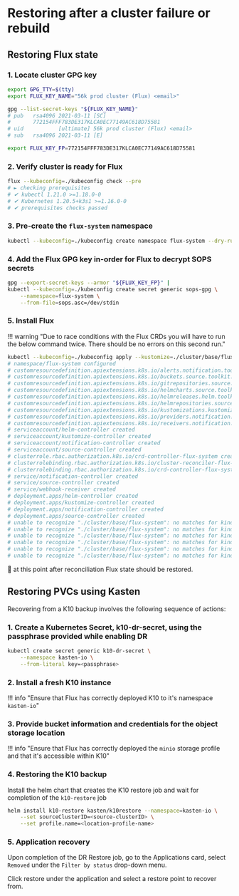 # Restoring after a cluster failure or rebuild

## Restoring Flux state

### 1. Locate cluster GPG key

```sh
export GPG_TTY=$(tty)
export FLUX_KEY_NAME="56k prod cluster (Flux) <email>"

gpg --list-secret-keys "${FLUX_KEY_NAME}"
# pub   rsa4096 2021-03-11 [SC]
#       772154FFF783DE317KLCA0EC77149AC618D75581
# uid           [ultimate] 56k prod cluster (Flux) <email>
# sub   rsa4096 2021-03-11 [E]

export FLUX_KEY_FP=772154FFF783DE317KLCA0EC77149AC618D75581
```
### 2. Verify cluster is ready for Flux

```sh
flux --kubeconfig=./kubeconfig check --pre
# ► checking prerequisites
# ✔ kubectl 1.21.0 >=1.18.0-0
# ✔ Kubernetes 1.20.5+k3s1 >=1.16.0-0
# ✔ prerequisites checks passed
```
### 3. Pre-create the `flux-system` namespace

```sh
kubectl --kubeconfig=./kubeconfig create namespace flux-system --dry-run=client -o yaml | kubectl --kubeconfig=./kubeconfig apply -f -
```
### 4. Add the Flux GPG key in-order for Flux to decrypt SOPS secrets

```sh
gpg --export-secret-keys --armor "${FLUX_KEY_FP}" |
kubectl --kubeconfig=./kubeconfig create secret generic sops-gpg \
    --namespace=flux-system \
    --from-file=sops.asc=/dev/stdin
```
### 5. Install Flux

!!! warning "Due to race conditions with the Flux CRDs you will have to run the below command twice. There should be no errors on this second run."

```sh
kubectl --kubeconfig=./kubeconfig apply --kustomize=./cluster/base/flux-system
# namespace/flux-system configured
# customresourcedefinition.apiextensions.k8s.io/alerts.notification.toolkit.fluxcd.io created
# customresourcedefinition.apiextensions.k8s.io/buckets.source.toolkit.fluxcd.io created
# customresourcedefinition.apiextensions.k8s.io/gitrepositories.source.toolkit.fluxcd.io created
# customresourcedefinition.apiextensions.k8s.io/helmcharts.source.toolkit.fluxcd.io created
# customresourcedefinition.apiextensions.k8s.io/helmreleases.helm.toolkit.fluxcd.io created
# customresourcedefinition.apiextensions.k8s.io/helmrepositories.source.toolkit.fluxcd.io created
# customresourcedefinition.apiextensions.k8s.io/kustomizations.kustomize.toolkit.fluxcd.io created
# customresourcedefinition.apiextensions.k8s.io/providers.notification.toolkit.fluxcd.io created
# customresourcedefinition.apiextensions.k8s.io/receivers.notification.toolkit.fluxcd.io created
# serviceaccount/helm-controller created
# serviceaccount/kustomize-controller created
# serviceaccount/notification-controller created
# serviceaccount/source-controller created
# clusterrole.rbac.authorization.k8s.io/crd-controller-flux-system created
# clusterrolebinding.rbac.authorization.k8s.io/cluster-reconciler-flux-system created
# clusterrolebinding.rbac.authorization.k8s.io/crd-controller-flux-system created
# service/notification-controller created
# service/source-controller created
# service/webhook-receiver created
# deployment.apps/helm-controller created
# deployment.apps/kustomize-controller created
# deployment.apps/notification-controller created
# deployment.apps/source-controller created
# unable to recognize "./cluster/base/flux-system": no matches for kind "Kustomization" in version "kustomize.toolkit.fluxcd.io/v1beta2"
# unable to recognize "./cluster/base/flux-system": no matches for kind "GitRepository" in version "source.toolkit.fluxcd.io/v1beta1"
# unable to recognize "./cluster/base/flux-system": no matches for kind "HelmRepository" in version "source.toolkit.fluxcd.io/v1beta1"
# unable to recognize "./cluster/base/flux-system": no matches for kind "HelmRepository" in version "source.toolkit.fluxcd.io/v1beta1"
# unable to recognize "./cluster/base/flux-system": no matches for kind "HelmRepository" in version "source.toolkit.fluxcd.io/v1beta1"
# unable to recognize "./cluster/base/flux-system": no matches for kind "HelmRepository" in version "source.toolkit.fluxcd.io/v1beta1"
```
:tada: at this point after reconciliation Flux state should be restored.

## Restoring PVCs using Kasten

Recovering from a K10 backup involves the following sequence of actions:

### 1. Create a Kubernetes Secret, k10-dr-secret, using the passphrase provided while enabling DR

```sh
kubectl create secret generic k10-dr-secret \
    --namespace kasten-io \
    --from-literal key=<passphrase>
```
### 2. Install a fresh K10 instance

!!! info "Ensure that Flux has correctly deployed K10 to it's namespace `kasten-io`"

### 3. Provide bucket information and credentials for the object storage location

!!! info "Ensure that Flux has correctly deployed the `minio` storage profile and that it's accessible within K10"

### 4. Restoring the K10 backup

Install the helm chart that creates the K10 restore job and wait for completion of the `k10-restore` job

```sh
helm install k10-restore kasten/k10restore --namespace=kasten-io \
    --set sourceClusterID=<source-clusterID> \
    --set profile.name=<location-profile-name>
```

### 5. Application recovery

Upon completion of the DR Restore job, go to the Applications card, select `Removed` under the `Filter by status` drop-down menu.

Click restore under the application and select a restore point to recover from.
